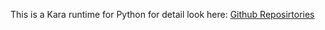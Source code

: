 This is a Kara runtime for Python for detail look here:
[Github Reposirtories](https://github.com/PixelboysTM/KaraPy)